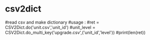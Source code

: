 # csv2dict

#read csv and make dictionary
#usage :
#ret = CSV2Dict.do('unit.csv','unit_id')
#unit_level = CSV2Dict.do_multi_key('upgrade.csv',('unit_id','level'))
#print(len(ret))
